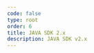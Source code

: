 ```yaml
---
code: false
type: root
order: 6
title: JAVA SDK 2.x
description: JAVA SDK v2.x
---
```

<RedirectToFirstChild />
